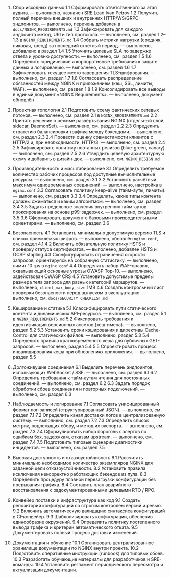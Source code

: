 1. Сбор исходных данных
1.1 Сформировать ответственного за этап аудита. — выполнено, назначен SRE Lead Ivan Petrov
1.2 Получить полный перечень внешних и внутренних HTTP/WS/GRPC-эндпоинтов. — выполнено, перечень добавлен в `docs/NGINX_REQUIREMENTS.md`
1.3 Зафиксировать для каждого эндпоинта метод, URI и тип протокола. — выполнено, см. раздел 1.2–1.3 в `NGINX_REQUIREMENTS.md`
1.4 Собрать метрики нагрузки (средняя, пиковая, тренд) за последний отчётный период. — выполнено, добавлено в раздел 1.4
1.5 Уточнить целевые SLA по задержке ответа и уровню доступности. — выполнено, см. раздел 1.5
1.6 Определить юридические и корпоративные требования к защите данных и логированию. — выполнено, см. раздел 1.6
1.7 Зафиксировать текущее место завершения TLS-шифрования. — выполнено, см. раздел 1.7
1.8 Согласовать распределение обязанностей между NGINX и приложением (кеш, SSL, лимиты, WAF). — выполнено, см. раздел 1.8
1.9 Консолидировать все выводы в единый документ «NGINX Requirements». — выполнено, документ обновлён

2. Проектная топология
2.1 Подготовить схему фактических сетевых потоков. — выполнено, см. раздел 2.1 в `NGINX_REQUIREMENTS.md`
2.2 Принять решение о режиме развёртывания NGINX (отдельный слой, sidecar, DaemonSet). — выполнено, см. раздел 2.2
2.3 Определить стратегию балансировки трафика между бэкендами. — выполнено, см. раздел 2.3
2.4 Провести оценку совместимости клиентов с HTTP/2 и, при необходимости, HTTP/3. — выполнено, см. раздел 2.4
2.5 Зафиксировать политику поэтапных релизов (blue-green, canary). — выполнено, см. раздел 2.5
2.6 Утвердить целевую архитектурную схему и добавить в дизайн-док. — выполнено, см. `NGINX_DESIGN.md`

3. Производительность и масштабирование
3.1 Определить требуемое количество рабочих процессов под доступные вычислительные ресурсы. — выполнено, см. раздел 3.1
3.2 Установить расчётный максимум одновременных соединений. — выполнено, настройка в `nginx.conf`
3.3 Согласовать политику keep-alive (тайм-ауты, лимиты). — выполнено, см. раздел 3.3
3.4 Определить, какие типы контента должны сжиматься и каким алгоритмом. — выполнено, см. раздел 3.4
3.5 Задать предельные значения внутренних тайм-аутов проксирования на основе p99-задержек. — выполнено, см. раздел 3.5
3.6 Сформировать документ с базовыми производительными ориентирами. — выполнено, см. раздел 3.6

4. Безопасность
4.1 Установить минимально допустимую версию TLS и список приемлемых шифров. — выполнено, обновлён `nginx.conf`, см. раздел 4.1
4.2 Включить обязательную политику HSTS и проверку статуса сертификатов. — выполнено, добавлен HSTS и OCSP stapling
4.3 Сконфигурировать ограничения скорости запросов, ориентируясь на собранную статистику. — выполнено, лимит 10 rps в `nginx.conf`
4.4 Определить набор WAF-правил, охватывающий основные угрозы OWASP Top-10. — выполнено, задействован OWASP CRS
4.5 Установить допустимые пределы размера тела запроса для разных категорий маршрутов. — выполнено, `client_max_body_size` 1MB
4.6 Создать контрольный лист проверки безопасности перед выпуском в эксплуатацию. — выполнено, см. `docs/SECURITY_CHECKLIST.md`

5. Кеширование и статика
5.1 Классифицировать пути статического контента и динамических API-ресурсов. — выполнено, см. раздел 5.1 в `NGINX_REQUIREMENTS.md`
5.2 Фиксировать требования к идентификации версионных ассетов (хеш-имена). — выполнено, раздел 5.2
5.3 Установить сроки кэширования и директивы Cache-Control для статических файлов. — выполнено, раздел 5.3
5.4 Определить правила кратковременного кеша для публичных GET-запросов. — выполнено, раздел 5.4
5.5 Спроектировать процесс инвалидирования кеша при обновлениях приложения. — выполнено, раздел 5.5

6. Долгоживущие соединения
6.1 Выделить перечень эндпоинтов, использующих WebSocket / SSE. — выполнено, см. раздел 6.1
6.2 Определить требования к тайм-аутам чтения для постоянных соединений. — выполнено, см. раздел 6.2
6.3 Задать порядок обработки сбоев соединения и повторных подключений. — выполнено, см. раздел 6.3

7. Наблюдаемость и логирование
7.1 Согласовать унифицированный формат лог-записей (структурированный JSON). — выполнено, см. раздел 7.1
7.2 Определить канал доставки логов в централизованную систему. — выполнено, см. раздел 7.2
7.3 Определить список метрик, подлежащих сбору, и метод их экспорта. — выполнено, см. раздел 7.3
7.4 Сформулировать набор пороговых алертов по ошибкам 5xx, задержкам, отказам upstream. — выполнено, см. раздел 7.4
7.5 Подготовить типовые сценарии диагностики инцидентов. — выполнено, см. раздел 7.5

8. Высокая доступность и отказоустойчивость
8.1 Рассчитать минимально необходимое количество экземпляров NGINX для заданной цели отказоустойчивости.
8.2 Установить правила исключения некорректно работающих бэкендов из пула.
8.3 Определить процедуру плавной перезагрузки конфигурации без прерывания трафика.
8.4 Составить план аварийного восстановления с задокументированными целевыми RTO / RPO.

9. Конвейер поставки и инфраструктура как код
9.1 Создать репозиторий конфигураций со строгим контролем версий и ревью.
9.2 Включить автоматическую валидацию синтаксиса конфигураций в CI-конвейер.
9.3 Шаблонизировать конфигурации, обеспечив единообразие окружений.
9.4 Определить политику постепенного вывода трафика и критерии автоматического отката.
9.5 Документировать полный процесс доставки изменений.

10. Документация и обучение
10.1 Организовать централизованное хранилище документации по NGINX внутри проекта.
10.2 Подготовить оперативные инструкции (runbook) для типовых сбоев.
10.3 Разработать обучающие материалы для разработчиков и SRE-команды.
10.4 Установить регламент периодического пересмотра и актуализации документации.
